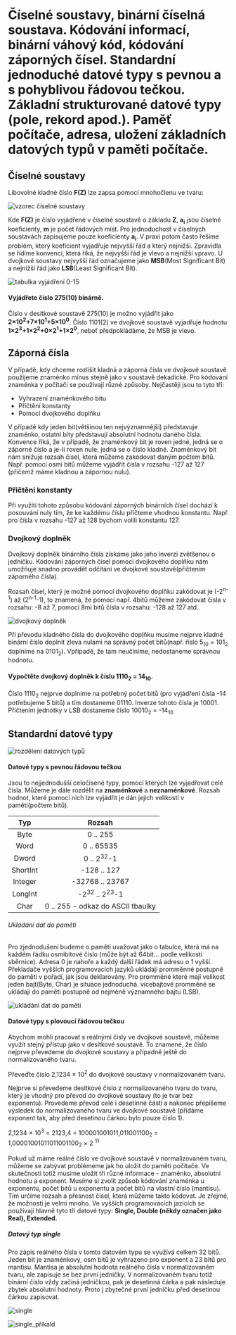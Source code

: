 # Číselné soustavy, binární číselná soustava. Kódování informací, binární váhový kód, kódování záporných čísel. Standardní jednoduché datové typy s pevnou a s pohyblivou řádovou tečkou. Základní strukturované datové typy (pole, rekord apod.). Paměť počítače, adresa, uložení základních datových typů v paměti počítače.

## Číselné soustavy

Libovolné kladné číslo **F(Z)** lze zapsa pomocí mnohočlenu ve tvaru:

![vzorec číselné soustavy](https://github.com/HoundMarty/SZZ_2020/blob/master/Po%C4%8D%C3%ADta%C4%8De%2C%20programov%C3%A1n%C3%AD%2C%20algoritmy/imgs/%C4%8D%C3%ADseln%C3%A9%20soustavy%20vzorec.PNG)

Kde **F(Z)** je číslo vyjádřené v číselné soustavě o základu **Z**, **a<sub>i</sub>** jsou číselné koeficienty, **m** je počet řádových míst. Pro jednoduchost v číselných soustavách zapisujeme pouze koeficienty **a<sub>i</sub>**. V praxi potom často řešíme problém, který koeficient vyjadřuje nejvyšší řád a který nejnižší. Zpravidla se řídíme konvencí, která říká, že nejvyšší řád je vlevo a nejnižší vpravo. U dvojkové soustavy nejvyšší řád označujeme jako **MSB**(Most Significant Bit) a nejnižší řád jako **LSB**(Least Significant Bit).

![tabulka vyjádření 0-15](https://github.com/HoundMarty/SZZ_2020/blob/master/Po%C4%8D%C3%ADta%C4%8De%2C%20programov%C3%A1n%C3%AD%2C%20algoritmy/imgs/%C4%8D%C3%ADseln%C3%A9%20soustavy%20vyj%C3%A1d%C5%99en%C3%AD%200-15.PNG)

#### Vyjádřete číslo 275(10) binárně.
Číslo v desítkové soustavě 275(10) je možno vyjádřit jako **2&times;10<sup>2</sup>+7&times;10<sup>1</sup>+5&times;10<sup>0</sup>**. Číslo 1101(2) ve dvojkové soustavě vyjadřuje hodnotu **1&times;2<sup>3</sup>+1&times;2<sup>2</sup>+0&times;2<sup>1</sup>+1&times;2<sup>0</sup>**, neboť předpokládáme, že MSB je vlevo.

## Záporná čísla
V případě, kdy chceme rozlišit kladná a záporná čísla ve dvojkové soustavě použijeme znaménko mínus stejně jako v soustavě dekadické. Pro kódování znaménka v počítači se používají různé způsoby. Nejčastěji jsou to tyto tři:
* Vyhrazení znaménkového bitu
* Přičtění konstanty
* Pomocí dvojkového doplňku

V případě kdy jeden bit(většinou ten nejvýznamnější) představuje znaménko, ostatní bity představují absolutní hodnotu daného čísla. Konvence říká, že v případě, že znaménkový bit je roven jedné, jedná se o záporné číslo a je-li roven nule, jedná se o číslo kladné. Znaménkový bit nám snižuje rozsah čísel, která můžeme zakódovat daným počtem bitů. Např. pomocí osmi bitů můžeme vyjádřit čísla v rozsahu -127 až 127 (přičemž máme kladnou a zápornou nulu).

### Přičtění konstanty
Při využití tohoto způsobu kódování záporných binárních čísel dochází k posouvání nuly tím, že ke každému číslu přičteme vhodnou konstantu. Např. pro čísla v rozsahu -127 až 128 bychom volili konstantu 127.

### Dvojkový doplněk
Dvojkový doplněk binárního čísla získáme jako jeho inverzi zvětšenou o jedničku. Kódování záporných čísel pomocí dvojkového doplňku nám umožňuje snadno provádět odčítání ve dvojkové soustavě(přičtením záporného čísla).

Rozsah čísel, který je možné pomocí dvojkového doplňku zakódovat je (-2<sup>n-1</sup>) až (2<sup>n-1</sup>-1), to znamená, že pomocí např. 4bitů můžeme zakódovat čísla v rozsahu: -8 až 7, pomocí 8mi bitů čísla v rozsahu: -128 až 127 atd.

![dvojkový doplněk](https://github.com/HoundMarty/SZZ_2020/blob/master/Po%C4%8D%C3%ADta%C4%8De%2C%20programov%C3%A1n%C3%AD%2C%20algoritmy/imgs/dvojkov%C3%BD%20dopln%C4%9Bk.PNG)

Při převodu kladného čísla do dvojkového doplňku musíme nejprve kladné binární číslo doplnit zleva nulami na správný počet bitů(např. říslo 5<sub>10</sub> = 101<sub>2</sub> doplníme na 0101<sub>2</sub>). Vpřípadě, že tam neučiníme, nedostaneme správnou hodnotu.

#### Vypočtěte dvojkový doplněk k číslu 1110<sub>2</sub> = 14<sub>10</sub>.
Číslo 1110<sub>2</sub> nejprve doplníme na potřebný počet bitů (pro vyjádření čísla -14 potřebujeme 5 bitů) a tím dostaneme 01110. Inverze tohoto čísla je 10001. Přičtením jednotky v LSB dostaneme číslo 10010<sub>2</sub> = -14<sub>10</sub> 

## Standardní datové typy

![rozdělení datových typů](https://github.com/HoundMarty/SZZ_2020/blob/master/Po%C4%8D%C3%ADta%C4%8De%2C%20programov%C3%A1n%C3%AD%2C%20algoritmy/imgs/rozd%C4%9Blen%C3%AD%20datov%C3%BDch%20typ%C5%AF.PNG)

#### Datové typy s pevnou řádovou tečkou
Jsou to nejjednodušší celočísené typy, pomocí kterých lze vyjadřovat celé čísla. Můžeme je dále rozdělit na **znaménkové** a **neznaménkové**. Rozsah hodnot, které pomocí nich lze vyjádřit je dán jejich velikostí v paměti(počtem bitů).

|    Typ   |                Rozsah               |
|:--------:|:-----------------------------------:|
|   Byte   |               0 .. 255              |
|   Word   |              0 .. 65535             |
|   Dword  |        0 .. 2<sup>32</sup>-1        |
| ShortInt |             -128 .. 127             |
|  Integer |           -32768 .. 23767           |
|  LongInt | -2<sup>32</sup> .. 2<sup>23</sup>-1 |
|   Char   |  0 .. 255 - odkaz do ASCII tbaulky  |

###### Ukládání dat do paměti
Pro zjednodušení budeme o paměti uvažovat jako o tabulce, která má na každém řádku osmibitové číslo (může být až 64bit... podle velikosti sběrnice). Adresa 0 je nahoře a každý další řádek má adresu o 1 vyšší. Překladače vyšších programovacích jazyků ukládají promměnné postupně do paměti v pořadí, jak jsou deklarovány. Pro promměné které mají velikost jeden bajt(Byte, Char) je situace jednoduchá. vícebajtové promměné se ukládají do paměti postupně od nejméně významného bajtu (LSB).

![ukládání dat do paměti](https://github.com/HoundMarty/SZZ_2020/blob/master/Po%C4%8D%C3%ADta%C4%8De%2C%20programov%C3%A1n%C3%AD%2C%20algoritmy/imgs/ukl%C3%A1d%C3%A1n%C3%AD%20dat%20do%20pameti.PNG)

#### Datové typy s plovoucí řádovou tečkou
Abychom mohli pracovat s reálnými čísly ve dvojkové soustavě, můžeme využít stejný přístup jako v desítkové soustavě. To znamené, že číslo nejprve převedeme do dvojkové soustavy a případně ještě do normalizovaného tvaru.

Převeďte číslo 2,1234 &times; 10<sup>2</sup> do dvojkové soustavy v normalizovaném tvaru.

Nejprve si převedeme desítkové číslo z normalizovaného tvaru do tvaru, který je vhodný pro převod do dvojkové soustavy (to je tvar bez exponentu). Provedeme převod celé i desetinné části a nakonec přepíšeme výsledek do normalizovaného tvaru ve dvojkové soustavě (přidáme exponent tak, aby před desetinou čárkou bylo pouze číslo 1).

2,1234 &times; 10<sup>3</sup> = 2123,4 = 100001001011,011001100<sub>2</sub> = 1,00001001011011001100<sub>2</sub> &times; 2 <sup>11</sup>

Pokud už máme reálné číslo ve dvojkové soustavě v normalizovaném tvaru, můžeme se zabývat problémeme jak ho uložit do paměti počítače. Ve skutečnosti totiž musíme uložit tři různé informace - znaménko, absolutní hodnotu a exponent. Musíme si zvolit způsob kódování znaménka u exponentu, počet bitů u exponentu a počet bitů na vlastní číslo (mantisu). Tím určíme rozsah a přesnost čísel, která můžeme takto kódovat.
Je zřejmé, že možností je velmi mnoho. Ve vyšších programovacích jazicích se používají hlavně tyto tři datové typy: **Single, Double (někdy označen jako Real), Extended.**

##### Datový typ single
Pro zápis reálného čísla v tomto datovém typu se využívá celkem 32 bitů. Jeden bit je znaménkový, osm bitů je vyhrazeno pro exponent a 23 bitů pro mantisu. Mantisa je absolutní hodnota reálného čísla v normalizovaném tvaru, ale zapisuje se bez první jedničky. V normalizovaném tvaru totiž binární číslo vždy začíná jedničkou, pak je desetinná čárka a pak následuje zbytek absolutní hodnoty. Proto j zbytečné první jedničku před desetinou čárkou zapisovat.

![single](https://github.com/HoundMarty/SZZ_2020/blob/master/Po%C4%8D%C3%ADta%C4%8De%2C%20programov%C3%A1n%C3%AD%2C%20algoritmy/imgs/Datov%C3%BD%20typ%20single_prvni.PNG)

![single_příkald](https://github.com/HoundMarty/SZZ_2020/blob/master/Po%C4%8D%C3%ADta%C4%8De%2C%20programov%C3%A1n%C3%AD%2C%20algoritmy/imgs/Datov%C3%BD%20typ%20single.PNG)
